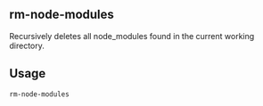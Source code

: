 ## rm-node-modules

Recursively deletes all node_modules found in the current working directory.

## Usage

```shell
rm-node-modules
```

